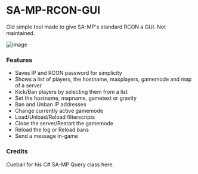 # SA-MP-RCON-GUI
Old simple tool made to give SA-MP's standard RCON a GUI. Not maintained.

![image](https://cloud.githubusercontent.com/assets/2043465/19251255/bbcefef2-8f3e-11e6-923f-4cff80a5cbcc.png)

### Features

- Saves IP and RCON password for simplicity
- Shows a list of players, the hostname, maxplayers, gamemode and map of a server
- Kick/Ban players by selecting them from a list
- Set the hostname, mapname, gametext or gravity
- Ban and Unban IP addresses
- Change currently active gamemode
- Load/Unload/Reload filterscripts
- Close the server/Restart the gamemode
- Reload the log or Reload bans
- Send a message in-game

### Credits
Cueball for his C# SA-MP Query class here.
